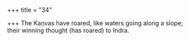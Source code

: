 +++
title = "34"

+++
The Kaṇvas have roared, like waters going along a slope;  
their winning thought (has roared) to Indra.  